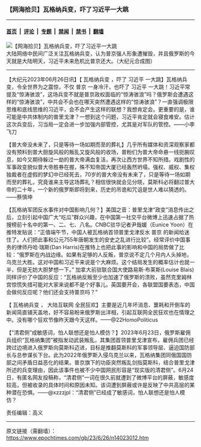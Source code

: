 ### 【网海拾贝】瓦格纳兵变，吓了习近平一大跳

---

#### [首页](../../../..?n14023012) &nbsp;|&nbsp; [评论](../../../../../epoch-comment?n14023012) &nbsp;|&nbsp; [专题](../../../../../epoch-special?n14023012) &nbsp;|&nbsp; [禁闻](../../../../../epoch-news?n14023012) &nbsp;|&nbsp; [禁书](../../../../../books?n14023012) &nbsp;|&nbsp; [翻墙](https://github.com/gfw-breaker/nogfw/blob/master/README.md?n14023012)


<div><img alt="【网海拾贝】瓦格纳兵变，吓了习近平一大跳" class="attachment-djy_600_400 size-djy_600_400 wp-post-image" src="https://i.epochtimes.com/assets/uploads/2023/06/id14022568-1105f25bdc263112ceda10d647d0aab8-600x400.jpg"/>
<div class="caption">
 大陆网络中民间广泛关注瓦格纳兵变，认为普京强人形象遭摧毁，并且俄罗斯的今天就是大陆明天，习近平未来危机比普京还大。（大纪元合成图）
</div></div><hr/><div class="post_content" id="artbody" itemprop="articleBody">
 <!-- article content begin -->
 <p>
  【大纪元2023年06月26日讯】【
  <ok href="https://www.epochtimes.com/gb/tag/%E7%93%A6%E6%A0%BC%E7%BA%B3%E5%85%B5%E5%8F%98.html">
   瓦格纳兵变
  </ok>
  ，吓了
  <ok href="https://www.epochtimes.com/gb/tag/%E4%B9%A0%E8%BF%91%E5%B9%B3.html">
   习近平
  </ok>
  一大跳】瓦格纳兵变，令全世界为之震惊，不仅
  <ok href="https://www.epochtimes.com/gb/tag/%E6%99%AE%E4%BA%AC.html">
   普京
  </ok>
  一身冷汗，也吓了
  <ok href="https://www.epochtimes.com/gb/tag/%E4%B9%A0%E8%BF%91%E5%B9%B3.html">
   习近平
  </ok>
  一大跳！习近平常提及“惊涛骇浪”，这场兵变不就是普京政权面临的“惊涛骇浪”吗？俄罗斯会遭遇这样的“惊涛骇浪”，中共会不会也在哪天突然遭遇这样的“惊涛骇浪”？一直强调极限思维和底线思维的习近平，会不会产生这样的联想？我想肯定会。更重要的是，谁可能是中共体制内的普里戈津？一想到这个问题，习近平肯定就会寝食难安。估计这次兵变后，习当局一定会进一步加强内部管控，尤其是对军队的管控。——小李飞刀
 </p>
 <p>
  【普大帝没未来了，只是等待一场如期而至的葬礼】几乎所有媒体和资深观察家都没有预料到普大厨旋风般的叛乱又旋风般的收场，普粉们为普大帝命悬一线扼腕叹息，如今又期待躲过一劫的普大帝满血复活，再次让西方世界不知所措。戏剧性的军事政变貌似普大帝胜券在握，殊不知帝国大厦已经轰然坍塌，强权、威权、集权独裁者在虚假的梦幻中已经死去，70岁的普大帝没有未来了，只是等待一场如期而至的葬礼，究竟谁来主导这场葬礼？相信很快就会见分晓，莫斯科必将翻过普大帝的二十年，一个新的俄罗斯即将到来，历史的吊诡和咒诅是世人难以猜透的。——蔡慎坤
 </p>
 <p>
  【瓦格纳军团反水事件对中国影响几何？】美国之音：普里戈津“政变”消息传出之后，立刻引起中国广大“吃瓜”群众兴趣，在中国第一社交平台微博上迅速占据了热搜榜前十名中的第一、二、七、八名。CNBC驻华记者尹哉媛（Eunice Yoon）在推特发贴说：“正值端午节，中国人被瓦格纳首领普里戈津反水
  <ok href="https://www.epochtimes.com/gb/tag/%E6%99%AE%E4%BA%AC.html">
   普京
  </ok>
  的新闻给迷住了。人们把此事和公元755年唐朝发生的安史之乱进行比较”。经常评价中国事务的律师丹哈·瑞斯(Dan Harris)在推特上也把此事的影响和中国的局势做了比较：“俄罗斯在内战边缘。如果有足够的人反叛，普京说不定几个月内人头掉地，乌克兰大胜。这对中国和习近平来说是个大麻烦。这个结局发生的概率估计也就一半，但是无妨大胆梦想一下。” 加拿大前驻联合国大使路易斯·布莱斯(Louise Blais)同样评价了中国的反应：“瓦格纳反叛至少也加速了俄罗斯的溃败，虽然克里姆林宫惊慌失措可能对大家来说都不是个好事儿。英国要开会，各联盟国要表态，中国会做何反应呢？他们还会支持普京吗？”
 </p>
 <p>
  【
  <ok href="https://www.epochtimes.com/gb/tag/%E7%93%A6%E6%A0%BC%E7%BA%B3%E5%85%B5%E5%8F%98.html">
   瓦格纳兵变
  </ok>
  ，
  <ok href="https://www.epochtimes.com/gb/tag/%E5%A4%A7%E9%99%86%E4%BA%92%E8%81%94%E7%BD%91.html">
   大陆互联网
  </ok>
  全民狂欢】主要是近几年坏消息、噩耗和开倒车的新闻简直铺天盖地，好不容易盼来俄罗斯出洋相，引起互联网全民狂欢也在情理之中。没有哪个狂欢节像昨天跟今天这样。——@22HomoPoliticus
 </p>
 <p>
  【“清君侧”成敏感词，怕人联想还是怕人模仿？】2023年6月23日，俄罗斯雇佣兵组织“瓦格纳集团”被指发动武装叛乱，其集团首领普里戈津宣布，雇佣兵团已经跨过边境进入俄罗斯向莫斯科迈进，目标是推翻莫斯科的军事领导层、逼迫国防部长与总参谋长下台。此为2022年俄罗斯入侵乌克兰以来，瓦格纳集团同俄国国防部之间矛盾日益恶化的结果。普京旗下的功臣突然叛乱剑指莫斯科，结合普里戈津所述的兵变理由，因此该事件也被不少中国网民形容是“现实版的清君侧”。6月24日，有匿名网友投稿称，“清君侧”一词在很久前就遭到了微博平台的屏蔽，敏感度较高，但被收录的具体时间和原因未知。该词遭到屏蔽或许是反映了中共高层的某种潜在恐惧。——@xzzzjpl：“清君侧”已经成了敏感词，怕人联想还是怕人模仿？
 </p>
 <p>
  责任编辑：高义
 </p>
 <!-- article content end -->
 <div id="below_article_ad">
 </div>
</div>


---

原文链接（需翻墙）：https://www.epochtimes.com/gb/23/6/26/n14023012.htm